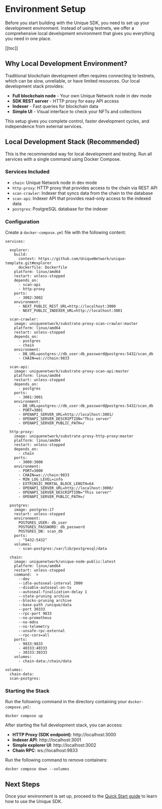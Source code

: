 # Environment Setup

Before you start building with the Unique SDK, you need to set up your development environment. Instead of using testnets, we offer a comprehensive local development environment that gives you everything you need in one place.

[[toc]]

## Why Local Development Environment?

Traditional blockchain development often requires connecting to testnets, which can be slow, unreliable, or have limited resources. Our local development stack provides:

- **Full blockchain node** - Your own Unique Network node in dev mode
- **SDK REST server** - HTTP proxy for easy API access
- **Indexer** - Fast queries for blockchain data
- **Simple UI** - Visual interface to check your NFTs and collections

This setup gives you complete control, faster development cycles, and independence from external services.

## Local Development Stack (Recommended)

This is the recommended way for local development and testing. Run all services with a single command using Docker Compose.

### Services Included

- `chain`: Unique Network node in dev mode
- `http-proxy`: HTTP proxy that provides access to the chain via REST API
- `scan-crawler`: Indexer that syncs data from the chain to the database
- `scan-api`: Indexer API that provides read-only access to the indexed data
- `postgres`: PostgreSQL database for the indexer

### Configuration

Create a `docker-compose.yml` file with the following content:

```yml:no-line-numbers
services:

  explorer:
    build:
      context: https://github.com/UniqueNetwork/unique-template.git#explorer
      dockerfile: Dockerfile
    platform: linux/amd64
    restart: unless-stopped
    depends_on:
      - scan-api
      - http-proxy
    ports:
      - 3002:3002
    environment:
      - NEXT_PUBLIC_REST_URL=http://localhost:3000
      - NEXT_PUBLIC_INDEXER_URL=http://localhost:3001

  scan-crawler:
    image: uniquenetwork/substrate-proxy-scan-crawler:master
    platform: linux/amd64
    restart: unless-stopped
    depends_on:
      - postgres
      - chain
    environment:
      - DB_URL=postgres://db_user:db_password@postgres:5432/scan_db
      - CHAIN=ws://chain:9833

  scan-api:
    image: uniquenetwork/substrate-proxy-scan-api:master
    platform: linux/amd64
    restart: unless-stopped
    depends_on:
      - postgres
    ports:
      - 3001:3001
    environment:
      - DB_URL=postgres://db_user:db_password@postgres:5432/scan_db
      - PORT=3001
      - OPENAPI_SERVER_URL=http://localhost:3001/
      - OPENAPI_SERVER_DESCRIPTION="This server"
      - OPENAPI_SERVER_PUBLIC_PATH=/

  http-proxy:
    image: uniquenetwork/substrate-proxy-http-proxy:master
    platform: linux/amd64
    restart: unless-stopped
    depends_on:
      - chain
    ports:
      - 3000:3000
    environment:
      - PORT=3000
      - CHAIN=ws://chain:9833
      - MIN_LOG_LEVEL=info
      - EXTRINSIC_MORTAL_BLOCK_LENGTH=64
      - OPENAPI_SERVER_URL=http://localhost:3000/
      - OPENAPI_SERVER_DESCRIPTION="This server"
      - OPENAPI_SERVER_PUBLIC_PATH=/

  postgres:
    image: postgres:17
    restart: unless-stopped
    environment:
      POSTGRES_USER: db_user
      POSTGRES_PASSWORD: db_password
      POSTGRES_DB: scan_db
    ports:
      - "5432:5432"
    volumes:
      - scan-postgres:/var/lib/postgresql/data

  chain:
    image: uniquenetwork/unique-node-public:latest
    platform: linux/amd64
    restart: unless-stopped
    command:  >
      --dev
      --idle-autoseal-interval 2000
      --disable-autoseal-on-tx
      --autoseal-finalization-delay 1
      --state-pruning archive
      --blocks-pruning archive
      --base-path /unique/data
      --port 30333
      --rpc-port 9833
      --no-prometheus
      --no-mdns
      --no-telemetry
      --unsafe-rpc-external
      --rpc-cors=all
    ports:
      - 9833:9833
      - 40333:40333
      - 30333:30333
    volumes:
      - chain-data:/chain/data

volumes:
  chain-data:
  scan-postgres:

```

### Starting the Stack

Run the following command in the directory containing your `docker-compose.yml`:

```bash:no-line-numbers
docker compose up
```

After starting the full development stack, you can access:

- **HTTP Proxy (SDK endpoint)**: http://localhost:3000
- **Indexer API**: http://localhost:3001
- **Simple explorer UI**: http://localhost:3002
- **Chain RPC**: ws://localhost:9833

Run the following command to remove containers:

```bash:no-line-numbers
docker compose down --volumes
```

## Next Steps

Once your environment is set up, proceed to the [Quick Start guide](./quick-start.md) to learn how to use the Unique SDK.
